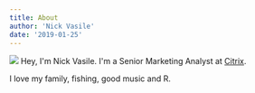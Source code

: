```yaml
---
title: About
author: 'Nick Vasile'
date: '2019-01-25'
---
```

![](/tuna_cropped.jpg)
Hey, I'm Nick Vasile. I'm a Senior Marketing Analyst at [Citrix](http://www.citrix.com).

I love my family, fishing, good music and R.
